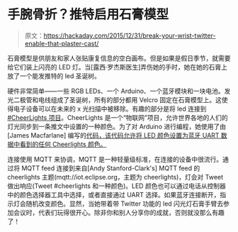 # 手腕骨折？推特启用石膏模型

> 原文：<https://hackaday.com/2015/12/31/break-your-wrist-twitter-enable-that-plaster-cast/>

石膏模型是供朋友和家人张贴康复信息的空白画布。但是如果是假日季节，就需要给它们装上闪亮的 LED 灯。当[露西·罗杰斯医生]弄伤她的手时，她在她的石膏上放了一个能发推特的 led 圣诞树。

硬件非常简单——一些 RGB LEDs、一个 Arduino、一个蓝牙模块和一块电池。发光二极管和电线组成了圣诞树，所有的部分都用 Velcro 固定在石膏模型上。这使得电子设备可以在未来的 x 光扫描中被移除。有趣的部分是将 led 连接到 [#CheerLights 项目](http://cheerlights.com/about/)。CheerLights 是一个“物联网”项目，允许世界各地的人们的灯光同步到一条推文中设置的一种颜色。为了对 Arduino 进行编程，她使用了由[James Macfarlane] 编写的[代码，该代码允许将 LED 颜色设置为蓝牙 UART 数据中看到的任何 Cheerlights 颜色。](https://github.com/mcflan/cheerlights)

连接使用 MQTT 来协调，MQTT 是一种轻量级标准，在连接的设备中很流行。通过将 MQTT feed 连接到来自[Andy Stanford-Clark's] MQTT feed 的 cheerlights 主题(mqtt://iot.eclipse.org，主题为 cheerlights)，灯会对 Tweet 做出响应(Tweet #cheerlights 和一种颜色)。LED 颜色也可以通过电话从控制器中的颜色选择器工具中选择，或者直接通过 UART 选择。如果蓝牙连接断开，指示灯会随机改变颜色。显然，当她带着带 Twitter 功能的 led 闪光灯石膏手臂去参加会议时，代表们玩得很开心。除非你和别人分享你的成就，否则就没那么有趣了！